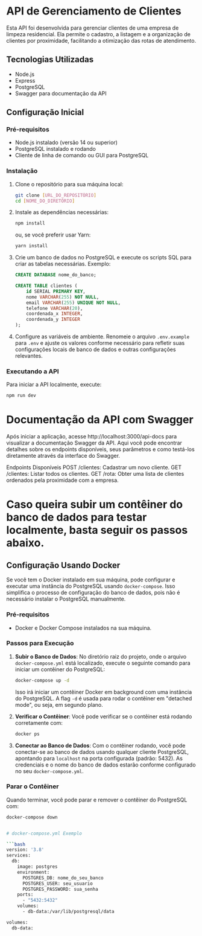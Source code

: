 # API de Gerenciamento de Clientes

Esta API foi desenvolvida para gerenciar clientes de uma empresa de limpeza residencial. Ela permite o cadastro, a listagem e a organização de clientes por proximidade, facilitando a otimização das rotas de atendimento.

## Tecnologias Utilizadas

- Node.js
- Express
- PostgreSQL
- Swagger para documentação da API

## Configuração Inicial

### Pré-requisitos

- Node.js instalado (versão 14 ou superior)
- PostgreSQL instalado e rodando
- Cliente de linha de comando ou GUI para PostgreSQL

### Instalação

1. Clone o repositório para sua máquina local:

   ```bash
   git clone [URL_DO_REPOSITÓRIO]
   cd [NOME_DO_DIRETÓRIO]
   ```

2. Instale as dependências necessárias:

   ```bash
   npm install
   ```

   ou, se você preferir usar Yarn:

   ```bash
   yarn install
   ```

3. Crie um banco de dados no PostgreSQL e execute os scripts SQL para criar as tabelas necessárias. Exemplo:

   ```sql
   CREATE DATABASE nome_do_banco;
   ```

   ```sql
   CREATE TABLE clientes (
       id SERIAL PRIMARY KEY,
       nome VARCHAR(255) NOT NULL,
       email VARCHAR(255) UNIQUE NOT NULL,
       telefone VARCHAR(20),
       coordenada_x INTEGER,
       coordenada_y INTEGER
   );
   ```

4. Configure as variáveis de ambiente. Renomeie o arquivo `.env.example` para `.env` e ajuste os valores conforme necessário para refletir suas configurações locais de banco de dados e outras configurações relevantes.

### Executando a API

Para iniciar a API localmente, execute:

```bash
npm run dev
```

# Documentação da API com Swagger

Após iniciar a aplicação, acesse http://localhost:3000/api-docs para visualizar a documentação Swagger da API. Aqui você pode encontrar detalhes sobre os endpoints disponíveis, seus parâmetros e como testá-los diretamente através da interface do Swagger.

Endpoints Disponíveis
POST /clientes: Cadastrar um novo cliente.
GET /clientes: Listar todos os clientes.
GET /rota: Obter uma lista de clientes ordenados pela proximidade com a empresa.

# Caso queira subir um contêiner do banco de dados para testar localmente, basta seguir os passos abaixo.

## Configuração Usando Docker

Se você tem o Docker instalado em sua máquina, pode configurar e executar uma instância do PostgreSQL usando `docker-compose`. Isso simplifica o processo de configuração do banco de dados, pois não é necessário instalar o PostgreSQL manualmente.

### Pré-requisitos

- Docker e Docker Compose instalados na sua máquina.

### Passos para Execução

1. **Subir o Banco de Dados**: No diretório raiz do projeto, onde o arquivo `docker-compose.yml` está localizado, execute o seguinte comando para iniciar um contêiner do PostgreSQL:

   ```bash
   docker-compose up -d
   ```

   Isso irá iniciar um contêiner Docker em background com uma instância do PostgreSQL. A flag `-d` é usada para rodar o contêiner em "detached mode", ou seja, em segundo plano.

2. **Verificar o Contêiner**: Você pode verificar se o contêiner está rodando corretamente com:

   ```bash
   docker ps
   ```

3. **Conectar ao Banco de Dados**: Com o contêiner rodando, você pode conectar-se ao banco de dados usando qualquer cliente PostgreSQL, apontando para `localhost` na porta configurada (padrão: 5432). As credenciais e o nome do banco de dados estarão conforme configurado no seu `docker-compose.yml`.

### Parar o Contêiner

Quando terminar, você pode parar e remover o contêiner do PostgreSQL com:

````bash
docker-compose down


# docker-compose.yml Exemplo

```bash
version: '3.8'
services:
  db:
    image: postgres
    environment:
      POSTGRES_DB: nome_do_seu_banco
      POSTGRES_USER: seu_usuario
      POSTGRES_PASSWORD: sua_senha
    ports:
      - "5432:5432"
    volumes:
      - db-data:/var/lib/postgresql/data

volumes:
  db-data:

````
